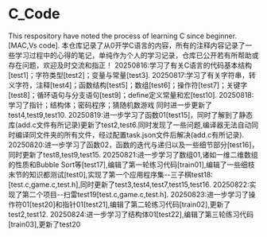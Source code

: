 # C_Code
This respository have noted the process of learning C since beginner.[MAC,Vs code].
本仓库记录了从0开学C语言的内容，所有的注释内容记录了一些学习过程中的心得的笔记，单纯作为个人的学习记录，仓库已公开若有所帮助或存在问题，欢迎及时交流和指正！
20250816:学习了有关C语言的代码基本结构[test1]；字符类型[test2]；变量与常量[test3].
20250817:学习了有关字符串，转义字符，注释[test4]；函数结构[test5]；数组[test6]；操作符[test7]；关键字[test8]；循环语句与分支语句[test9]；define定义常量和宏[test10].
20250818:学习了指针；结构体；密码程序；猜随机数游戏 同时进一步更新了test4,test9,test10.
20250819:进一步学习了函数01[test15]，同时了解到了静态库(add.c文件有所记录)更新了test2,test6.同时发现了一些问题,编译器无法自动同时编译同文件夹的所有文件，经过配置task.json文件后解决(add.c有所记录).
20250820:进一步学习了函数02，函数的迭代与递归以及一些细节部分[test16]，同时更新了test8,test9,test15.
20250821:进一步学习了数组01,诸如一维二维数组的性质和Bubble Sort等[test17],编辑了第一轮练习代码[train01],编辑了一些细枝末节的知识都测试[test0],实现了第一个应用程序集--三子棋test18:[test.c,game.c,test.h],同时更新了test3,test4,test7,test15,test16.
20250822:实现了第二个项目--扫雷test19[test.c,game.c,test.h].
20250823:进一步学习了操作符01[test20]和指针01[test21],编辑了第二轮练习代码[train02],更新了test2,test12.
20250824:进一步学习了结构体01[test22],编辑了第三轮练习代码[train03],更新了test20
